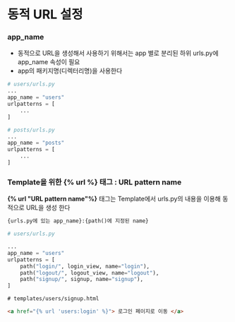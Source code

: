 # 동적 URL 설정

### app_name

* 동적으로 URL을 생성해서 사용하기 위해서는 app 별로 분리된 하위 urls.py에 app_name 속성이 필요
* app의 패키지명(디렉터리명)을 사용한다

```python
# users/urls.py
...
app_name = "users"
urlpatterns = [
	...
]
```

```python
# posts/urls.py
...
app_name = "posts"
urlpatterns = [
	...
]
```



### Template을 위한 {% url %} 태그 : URL pattern name

**{% url "URL pattern name"%}** 태그는 Template에서 urls.py의 내용을 이용해 동적으로 URL을 생성 한다

```python
{urls.py에 있는 app_name}:{path()에 지정된 name}
```

```python
# users/urls.py

...
app_name = "users"
urlpatterns = [
	path("login/", login_view, name="login"),
	path("logout/", logout_view, name="logout"),
	path("signup/", signup, name="signup"),
]
```

```html
# templates/users/signup.html

<a href="{% url 'users:login' %}"> 로그인 페이지로 이동 </a>
```


